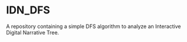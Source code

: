 # IDN_DFS
A repository containing a simple DFS algorithm to analyze an Interactive Digital Narrative Tree.
